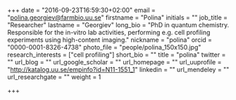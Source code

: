 +++
date = "2016-09-23T16:59:30+02:00"
email = "polina.georgiev@farmbio.uu.se"
firstname = "Polina"
initials = ""
job_title = "Researcher"
lastname = "Georgiev"
long_bio = "PhD in quantum chemistry. Responsible for the in-vitro lab activities, performing e.g. cell profiling experiments using high-content imaging."
nickname = "polina"
orcid = "0000-0001-8326-4738"
photo_file = "people/polina_150x150.jpg"
research_interests = ["cell profiling"]
short_bio = ""
title = "polina"
twitter = ""
url_blog = ""
url_google_scholar = ""
url_homepage = ""
url_uuprofile = "http://katalog.uu.se/empinfo?id=N11-1551_1"
linkedin = ""
url_mendeley = ""
url_researchgate = ""
weight = 1

+++

